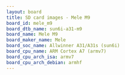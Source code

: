 ```yaml
---
layout: board
title: SD card images - Mele M9
board_id: mele_m9
board_dtb_name: sun6i-a31-m9
board_name: Mele M9
board_maker_name: Mele
board_soc_name: Allwinner A31/A31s (sun6i)
board_cpu_name: ARM Cortex A7 (armv7)
board_cpu_arch_isa: armv7
board_cpu_arch_debian: armhf
---
```

